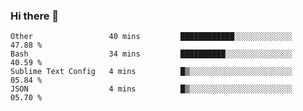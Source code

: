 ### Hi there 👋

<!--START_SECTION:waka-->
```text
Other                 40 mins         ████████████░░░░░░░░░░░░░   47.88 % 
Bash                  34 mins         ██████████░░░░░░░░░░░░░░░   40.59 % 
Sublime Text Config   4 mins          █▒░░░░░░░░░░░░░░░░░░░░░░░   05.84 % 
JSON                  4 mins          █▒░░░░░░░░░░░░░░░░░░░░░░░   05.70 % 
```
<!--END_SECTION:waka-->

<!--
**arlenxuzj/arlenxuzj** is a ✨ _special_ ✨ repository because its `README.md` (this file) appears on your GitHub profile.

Here are some ideas to get you started:

- 🔭 I’m currently working on ...
- 🌱 I’m currently learning ...
- 👯 I’m looking to collaborate on ...
- 🤔 I’m looking for help with ...
- 💬 Ask me about ...
- 📫 How to reach me: ...
- 😄 Pronouns: ...
- ⚡ Fun fact: ...
-->
